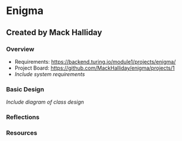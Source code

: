 # Enigma
## Created by Mack Halliday 
### Overview 
- Requirements: https://backend.turing.io/module1/projects/enigma/
- Project Board:  https://github.com/MackHalliday/enigma/projects/1
- _Include system requirements_
### Basic Design 
_Include diagram of class design_ 
### Reflections 
### Resources 
